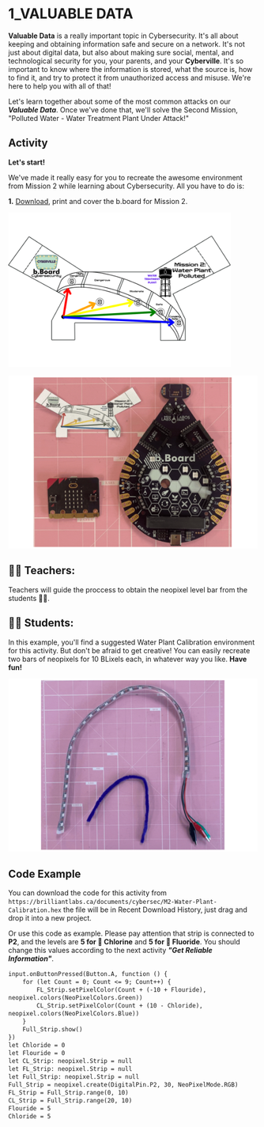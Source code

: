 # 1_VALUABLE DATA

__Valuable Data__ is a really important topic in Cybersecurity. It's all about keeping and obtaining information safe and secure on a network. It's not just about digital data, but also about making sure social, mental, and technological security for you, your parents, and your __Cyberville__. It's so important to know where the information is stored, what the source is, how to find it, and try to protect it from unauthorized access and misuse. We're here to help you with all of that!

Let's learn together about some of the most common attacks on our __*Valuable Data*__. Once we've done that, we'll solve the Second Mission, "Polluted Water - Water Treatment Plant Under Attack!"

## Activity
__Let's start!__   

We've made it really easy for you to recreate the awesome environment from Mission 2 while learning about Cybersecurity. All you have to do is:

__1.__ [Download](https://www.canva.com/design/DAGJhxRPFpY/D54nS2FDqO65RD4bMEKsbQ/view?utm_content=DAGJhxRPFpY&utm_campaign=designshare&utm_medium=link&utm_source=editor), print and cover the b.board for Mission 2.  

<img src="https://github.com/Brilliant-Labs/code.bl/blob/code_alpha/packaged/docs/static/mb/projects/bboard-tutorials-cyberville/ValuableData/1_Water_Plant_Calibration/M2_Cover.png?raw=true" alt="M2" title="Mission 2 in M5Core2" width="450" />

![Cover](https://github.com/Brilliant-Labs/code.bl/blob/code_alpha/packaged/docs/static/mb/projects/bboard-tutorials-cyberville/ValuableData/1_Water_Plant_Calibration/Cover_Gif_M2.gif?raw=true "Cover for M2.")

## 🧑‍🏫 __Teachers:__

Teachers will guide the proccess to obtain the neopixel level bar from the students 🧑‍🎓.


## 🧑‍🎓 __Students:__

In this example, you'll find a suggested Water Plant Calibration environment for this activity. But don't be afraid to get creative! You can easily recreate two bars of neopixels for 10 BLixels each, in whatever way you like. __Have fun!__

![Level_Bar](https://github.com/Brilliant-Labs/code.bl/blob/code_alpha/packaged/docs/static/mb/projects/bboard-tutorials-cyberville/ValuableData/1_Water_Plant_Calibration/LevelBar.gif?raw=true "Level Bar.")

## Code Example

You can download the code for this activity from `https://brilliantlabs.ca/documents/cybersec/M2-Water-Plant-Calibration.hex` the file will be in Recent Download History, just drag and drop it into a new project.  

Or use this code as example. Please pay attention that strip is connected to __P2__, and the levels are __5 for 🧪 Chlorine__ and __5 for 🧪 Fluoride__. You should change this values according to the next activity __*"Get Reliable Information"*__.

```blocks
input.onButtonPressed(Button.A, function () {
    for (let Count = 0; Count <= 9; Count++) {
        FL_Strip.setPixelColor(Count + (-10 + Flouride), neopixel.colors(NeoPixelColors.Green))
        CL_Strip.setPixelColor(Count + (10 - Chloride), neopixel.colors(NeoPixelColors.Blue))
    }
    Full_Strip.show()
})
let Chloride = 0
let Flouride = 0
let CL_Strip: neopixel.Strip = null
let FL_Strip: neopixel.Strip = null
let Full_Strip: neopixel.Strip = null
Full_Strip = neopixel.create(DigitalPin.P2, 30, NeoPixelMode.RGB)
FL_Strip = Full_Strip.range(0, 10)
CL_Strip = Full_Strip.range(20, 10)
Flouride = 5
Chloride = 5
```
